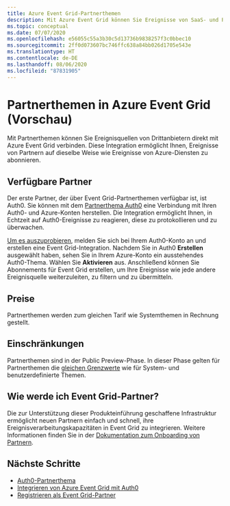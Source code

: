 ```yaml
---
title: Azure Event Grid-Partnerthemen
description: Mit Azure Event Grid können Sie Ereignisse von SaaS- und PaaS-Drittanbieterpartnern direkt an Azure-Dienste senden.
ms.topic: conceptual
ms.date: 07/07/2020
ms.openlocfilehash: e56055c55a3b30c5d13736b9838257f3c0bbec10
ms.sourcegitcommit: 2ff0d073607bc746ffc638a84bb026d1705e543e
ms.translationtype: HT
ms.contentlocale: de-DE
ms.lasthandoff: 08/06/2020
ms.locfileid: "87831905"
---
```

# <a name="partner-topics-in-azure-event-grid-preview"></a>Partnerthemen in Azure Event Grid (Vorschau)
Mit Partnerthemen können Sie Ereignisquellen von Drittanbietern direkt mit Azure Event Grid verbinden. Diese Integration ermöglicht Ihnen, Ereignisse von Partnern auf dieselbe Weise wie Ereignisse von Azure-Diensten zu abonnieren. 

## <a name="available-partners"></a>Verfügbare Partner
Der erste Partner, der über Event Grid-Partnerthemen verfügbar ist, ist Auth0. Sie können mit dem [Partnerthema Auth0](auth0-overview.md) eine Verbindung mit Ihren Auth0- und Azure-Konten herstellen. Die Integration ermöglicht Ihnen, in Echtzeit auf Auth0-Ereignisse zu reagieren, diese zu protokollieren und zu überwachen.

[Um es auszuprobieren](auth0-how-to.md), melden Sie sich bei Ihrem Auth0-Konto an und erstellen eine Event Grid-Integration. Nachdem Sie in Auth0 **Erstellen** ausgewählt haben, sehen Sie in Ihrem Azure-Konto ein ausstehendes Auth0-Thema. Wählen Sie **Aktivieren** aus. Anschließend können Sie Abonnements für Event Grid erstellen, um Ihre Ereignisse wie jede andere Ereignisquelle weiterzuleiten, zu filtern und zu übermitteln.

## <a name="pricing"></a>Preise
Partnerthemen werden zum gleichen Tarif wie Systemthemen in Rechnung gestellt.

## <a name="limits"></a>Einschränkungen
Partnerthemen sind in der Public Preview-Phase. In dieser Phase gelten für Partnerthemen die [ gleichen Grenzwerte](../azure-resource-manager/management/azure-subscription-service-limits.md#event-grid-limits) wie für System- und benutzerdefinierte Themen.

## <a name="how-do-i-become-an-event-grid-partner"></a>Wie werde ich Event Grid-Partner?
Die zur Unterstützung dieser Produkteinführung geschaffene Infrastruktur ermöglicht neuen Partnern einfach und schnell, ihre Ereignisverarbeitungskapazitäten in Event Grid zu integrieren. Weitere Informationen finden Sie in der [Dokumentation zum Onboarding von Partnern](partner-onboarding-overview.md).

## <a name="next-steps"></a>Nächste Schritte

- [Auth0-Partnerthema](auth0-overview.md)
- [Integrieren von Azure Event Grid mit Auth0](auth0-how-to.md)
- [Registrieren als Event Grid-Partner](partner-onboarding-overview.md)